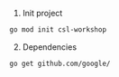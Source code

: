 1. Init project

```bash
go mod init csl-workshop
```
2. Dependencies
```bash
go get github.com/google/
```